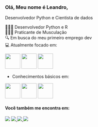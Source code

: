### Olá, Meu nome é Leandro,
Desenvolvedor Python e
Cientista de dados

💁🏽‍♂ Desenvolvedor Python e R<br>
🏋🏻‍♂ Praticante de Musculação<br>
🔍 Em busca do meu primeiro emprego dev<br>
💻 Atualmente focado em:<br>

<div display = 'inline'>
<img width = '50' height = '50' src="https://cdn.jsdelivr.net/gh/devicons/devicon/icons/python/python-original.svg" /> 
<img width = '50' height = '50' src="https://cdn.jsdelivr.net/gh/devicons/devicon/icons/r/r-original.svg" />
<img width = '50' height = '50' src="https://cdn.jsdelivr.net/gh/devicons/devicon/icons/mysql/mysql-original-wordmark.svg" />

</div>

                            
- Conhecimentos básicos em:

<div display = 'inline'>
<img width = '50' height = '50'src="https://cdn.jsdelivr.net/gh/devicons/devicon/icons/html5/html5-original.svg" />
<img width = '50' height = '50' src="https://cdn.jsdelivr.net/gh/devicons/devicon/icons/css3/css3-original.svg" />
<img width = '50' height = '50' src="https://cdn.jsdelivr.net/gh/devicons/devicon/icons/javascript/javascript-original.svg" />
</div>

#### Você também me encontra em:
<div display = 'inline'>
 <a href = https://www.facebook.com/leandromorelli.adv?mibextid=ZbWKwL>
  <img src="https://img.shields.io/badge/Facebook-1877F2?style=for-the-badge&logo=facebook&logoColor=white"/></a> 
<a href = https://www.instagram.com/leandromorelli_dev.py/>
  <img src="https://img.shields.io/badge/Instagram-E4405F?style=for-the-badge&logo=instagram&logoColor=white"/> </a> 
<a href = https://linkedin.com/in/leandro-morelli>
  <img src="https://img.shields.io/badge/LinkedIn-0077B5?style=for-the-badge&logo=linkedin&logoColor=white"/> </a> 
<a href = https://wa.me/5514981129534>
  <img src="https://img.shields.io/badge/WhatsApp-25D366?style=for-the-badge&logo=whatsapp&logoColor=white"/> </a> 

